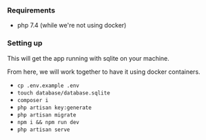 ### Requirements
- php 7.4 (while we're not using docker)

### Setting up 

This will get the app running with sqlite on your machine.

From here, we will work together to have it using docker containers.


- `cp .env.example .env`   
- `touch database/database.sqlite`
- `composer i`
- `php artisan key:generate`
- `php artisan migrate`
- `npm i && npm run dev`
- `php artisan serve`
